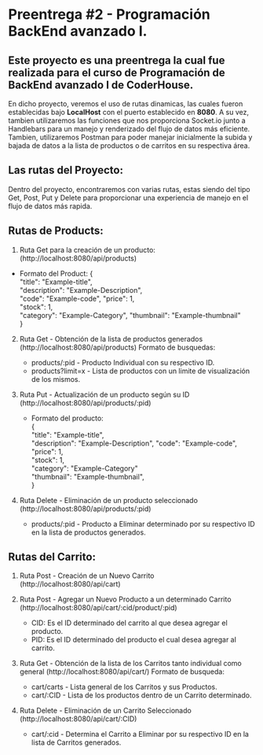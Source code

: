 # Preentrega #2 - Programación BackEnd avanzado I.

## Este proyecto es una preentrega la cual fue realizada para el curso de Programación de BackEnd avanzado I de CoderHouse.
En dicho proyecto, veremos el uso de rutas dinamicas, las cuales fueron establecidas bajo **LocalHost** con el puerto establecido en **8080**. A su vez, tambien utilizaremos las funciones que nos proporciona Socket.io junto a Handlebars para un manejo y renderizado del flujo de datos más eficiente.
Tambien, utilizaremos Postman para poder manejar inicialmente la subida y bajada de datos a la lista de productos o de carritos en su respectiva área.

## Las rutas del Proyecto:
Dentro del proyecto, encontraremos con varias rutas, estas siendo del tipo Get, Post, Put y Delete para proporcionar una experiencia de manejo en el flujo de datos más rapida.


## **Rutas de Products**:

1. Ruta Get para la creación de un producto: (http://localhost:8080/api/products)
  - Formato del Product:
    {                                                                                                                                                                               
    "title": "Example-title",                                                                                                                                                              
    "description": "Example-Description",                                                                                                                                                        
    "code": "Example-code",
    "price": 1,                                                                                                                                                        
    "stock": 1,                                                                                                                                                                 
    "category": "Example-Category",
    "thumbnail": "Example-thumbnail"                                                                                                                                                         
  }
  
2. Ruta Get - Obtención de la lista de productos generados (http://localhost:8080/api/products)
   Formato de busquedas:
     - products/:pid - Producto Individual con su respectivo ID.
     - products?limit=x - Lista de productos con un limite de visualización de los mismos.

3. Ruta Put - Actualización de un producto según su ID (http://localhost:8080/api/products/:pid)
   - Formato del producto:                                                                                                                                                        
    {                                                                                                                                                                               
    "title": "Example-title",                                                                                                                                                              
    "description": "Example-Description",
    "code": "Example-code",                                                                                                                                                        
    "price": 1,                                                                                                                                                        
    "stock": 1,                                                                                                                                                                 
    "category": "Example-Category"                                                                                                                                                         
    "thumbnail": "Example-thumbnail",                                                                                                                                                        
  }

4. Ruta Delete -  Eliminación de un producto seleccionado (http://localhost:8080/api/products/:pid)
   - products/:pid - Producto a Eliminar determinado por su respectivo ID en la lista de productos generados.


## **Rutas del Carrito**:

1. Ruta Post - Creación de un Nuevo Carrito (http://localhost:8080/api/cart)

2. Ruta Post - Agregar un Nuevo Producto a un determinado Carrito (http://localhost:8080/api/cart/:cid/product/:pid)
   - CID: Es el ID determinado del carrito al que desea agregar el producto.
   - PID: Es el ID determinado del producto el cual desea agregar al carrito.

3. Ruta Get - Obtención de la lista de los Carritos tanto individual como general (http://localhost:8080/api/cart/)
   Formato de busqueda:
   - cart/carts - Lista general de los Carritos y sus Productos.
   - cart/:CID - Lista de los productos dentro de un Carrito determinado.
  
4. Ruta Delete - Eliminación de un Carrito Seleccionado (http://localhost:8080/api/cart/:CID)
   - cart/:cid - Determina el Carrito a Eliminar por su respectivo ID en la lista de Carritos generados.
